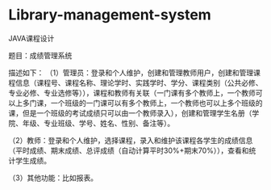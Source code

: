 # Library-management-system
JAVA课程设计

题目：成绩管理系统

描述如下：
（1）管理员：登录和个人维护，创建和管理教师用户，创建和管理课程信息（课程号、课程名称、理论学时、实践学时、学分、课程类别（公共必修、专业必修、专业选修等）），课程和教师有关联（一门课有多个教师上，一个教师可以上多门课，一个班级的一门课可以有多个教师上，一个教师也可以上多个班级的课，但是一个班级的考试成绩只可以由一个教师录入），创建和管理学生名册（学院、年级、专业班级、学号、姓名、性别、备注等）。

（2）教师：登录和个人维护，选择课程，录入和维护该课程各学生的成绩信息（平时成绩、期末成绩、总评成绩（自动计算平时30%+期末70%）），查看和统计学生成绩。

（3）其他功能：比如报表。
